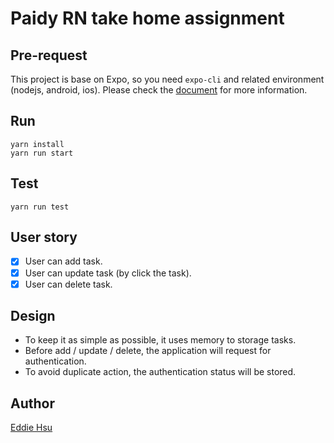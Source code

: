 # Paidy RN take home assignment

## Pre-request
This project is base on Expo, so you need `expo-cli` and related environment (nodejs, android, ios). 
Please check the [document](https://docs.expo.dev/get-started/installation/) for more information.

## Run
```
yarn install
yarn run start
```

## Test
```
yarn run test
```

## User story
* [x] User can add task.
* [x] User can update task (by click the task).
* [x] User can delete task.

## Design
* To keep it as simple as possible, it uses memory to storage tasks.
* Before add / update / delete, the application will request for authentication. 
* To avoid duplicate action, the authentication status will be stored.

## Author
[Eddie Hsu](https://github.com/apolkingg8)
